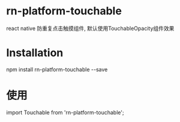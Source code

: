 # rn-platform-touchable
react native 防重复点击触摸组件, 默认使用TouchableOpacity组件效果
# Installation
npm install rn-platform-touchable --save
# 使用
import Touchable from 'rn-platform-touchable';
